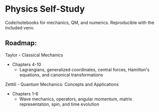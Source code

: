 # Physics Self-Study
Code/notebooks for mechanics, QM, and numerics. Reproducible with the included venv.

## Roadmap:
Taylor - Classical Mechanics
 - Chapters 4-10
   - Lagrangians, generalized coordinates, central forces, Hamilton's equations, and canonical transformations


Zettili - Quantum Mechanics: Concepts and Applications
 - Chapters 1-6
   - Wave mechanics, operators, angular momentum, matrix representation, spin, and time evolution

